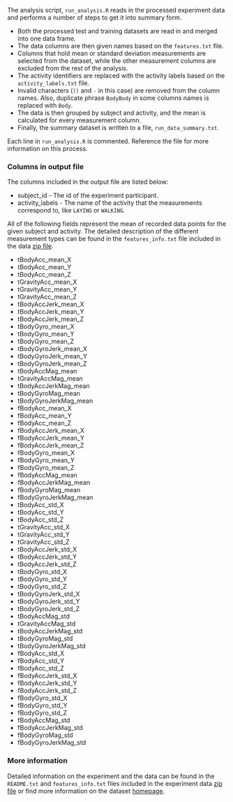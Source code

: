 
The analysis script, `run_analysis.R` reads in the processed experiment data and performs a number of steps to get it into summary form.

 - Both the processed test and training datasets are read in and merged into one data frame.
 - The data columns are then given names based on the `features.txt` file.
 - Columns that hold mean or standard deviation measurements are selected from the dataset, while the other measurement columns are excluded from the rest of the analysis.
 - The activity identifiers are replaced with the activity labels based on the `activity_labels.txt` file.
 - Invalid characters (`()` and `-` in this case) are removed from the column names. Also, duplicate phrase `BodyBody` in some columns names is replaced with `Body`.
 - The data is then grouped by subject and activity, and the mean is calculated for every measurement column.
 - Finally, the summary dataset is written to a file, `run_data_summary.txt`.

Each line in `run_analysis.R` is commented. Reference the file for more information on this process.

### Columns in output file

The columns included in the output file are listed below:

  - subject_id - The id of the experiment participant.
  - activity_labels - The name of the activity that the measurements correspond to, like `LAYING` or `WALKING`.

All of the following fields represent the mean of recorded data points for the given subject and activity. The detailed description of the different measurement types can be found in the `features_info.txt` file included in the data [zip file](https://d396qusza40orc.cloudfront.net/getdata%2Fprojectfiles%2FUCI%20HAR%20Dataset.zip).

  - tBodyAcc_mean_X
  - tBodyAcc_mean_Y
  - tBodyAcc_mean_Z
  - tGravityAcc_mean_X
  - tGravityAcc_mean_Y
  - tGravityAcc_mean_Z
  - tBodyAccJerk_mean_X
  - tBodyAccJerk_mean_Y
  - tBodyAccJerk_mean_Z
  - tBodyGyro_mean_X
  - tBodyGyro_mean_Y
  - tBodyGyro_mean_Z
  - tBodyGyroJerk_mean_X
  - tBodyGyroJerk_mean_Y
  - tBodyGyroJerk_mean_Z
  - tBodyAccMag_mean
  - tGravityAccMag_mean
  - tBodyAccJerkMag_mean
  - tBodyGyroMag_mean
  - tBodyGyroJerkMag_mean
  - fBodyAcc_mean_X
  - fBodyAcc_mean_Y
  - fBodyAcc_mean_Z
  - fBodyAccJerk_mean_X
  - fBodyAccJerk_mean_Y
  - fBodyAccJerk_mean_Z
  - fBodyGyro_mean_X
  - fBodyGyro_mean_Y
  - fBodyGyro_mean_Z
  - fBodyAccMag_mean
  - fBodyAccJerkMag_mean
  - fBodyGyroMag_mean
  - fBodyGyroJerkMag_mean
  - tBodyAcc_std_X
  - tBodyAcc_std_Y
  - tBodyAcc_std_Z
  - tGravityAcc_std_X
  - tGravityAcc_std_Y
  - tGravityAcc_std_Z
  - tBodyAccJerk_std_X
  - tBodyAccJerk_std_Y
  - tBodyAccJerk_std_Z
  - tBodyGyro_std_X
  - tBodyGyro_std_Y
  - tBodyGyro_std_Z
  - tBodyGyroJerk_std_X
  - tBodyGyroJerk_std_Y
  - tBodyGyroJerk_std_Z
  - tBodyAccMag_std
  - tGravityAccMag_std
  - tBodyAccJerkMag_std
  - tBodyGyroMag_std
  - tBodyGyroJerkMag_std
  - fBodyAcc_std_X
  - fBodyAcc_std_Y
  - fBodyAcc_std_Z
  - fBodyAccJerk_std_X
  - fBodyAccJerk_std_Y
  - fBodyAccJerk_std_Z
  - fBodyGyro_std_X
  - fBodyGyro_std_Y
  - fBodyGyro_std_Z
  - fBodyAccMag_std
  - fBodyAccJerkMag_std
  - fBodyGyroMag_std
  - fBodyGyroJerkMag_std

### More information

Detailed information on the experiment and the data can be found in the `README.txt` and `features_info.txt` files included in the experiment data [zip file](https://d396qusza40orc.cloudfront.net/getdata%2Fprojectfiles%2FUCI%20HAR%20Dataset.zip) or find more information on the dataset [homepage](http://archive.ics.uci.edu/ml/datasets/Human+Activity+Recognition+Using+Smartphones).
